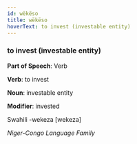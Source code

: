```yaml
---
id: wëkëso
title: wëkëso
hoverText: to invest (investable entity)
---
```


### to invest (investable entity)

**Part of Speech**: Verb

**Verb**: to invest

**Noun**: investable entity

**Modifier**: invested

Swahili -wekeza [wekeza]

*Niger-Congo Language Family*